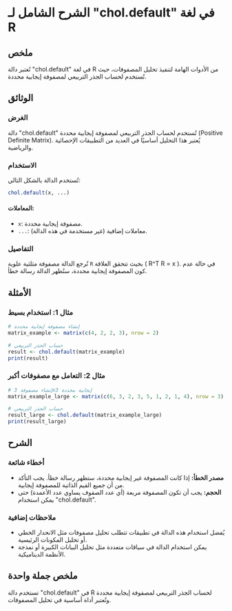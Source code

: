 <!--
Meta Description: # الشرح الشامل لـ "chol.default" في لغة R ## ملخص تُعتبر دالة "chol.default" في لغة R من الأدوات الهامة لتنفيذ تحليل المصفوفات، حيث تُستخدم لحساب الجذ...
Meta Keywords: إيجابية, chol, default, محددة, الدالة
-->

# الشرح الشامل لـ "chol.default" في لغة R

## ملخص
تُعتبر دالة "chol.default" في لغة R من الأدوات الهامة لتنفيذ تحليل المصفوفات، حيث تُستخدم لحساب الجذر التربيعي لمصفوفة إيجابية محددة.

## الوثائق
### الغرض
دالة "chol.default" تُستخدم لحساب الجذر التربيعي لمصفوفة إيجابية محددة (Positive Definite Matrix). يُعتبر هذا التحليل أساسيًا في العديد من التطبيقات الإحصائية والرياضية.

### الاستخدام
تُستخدم الدالة بالشكل التالي:
```R
chol.default(x, ...)
```
#### المعاملات:
- `x`: مصفوفة إيجابية محددة.
- `...`: معاملات إضافية (غير مستخدمة في هذه الدالة).

### التفاصيل
تُرجع الدالة مصفوفة مثلثية علوية `R` بحيث تتحقق العلاقة \( R^T R = x \). في حالة عدم كون المصفوفة إيجابية محددة، ستُظهر الدالة رسالة خطأ.

## الأمثلة
### مثال 1: استخدام بسيط
```R
# إنشاء مصفوفة إيجابية محددة
matrix_example <- matrix(c(4, 2, 2, 3), nrow = 2)

# حساب الجذر التربيعي
result <- chol.default(matrix_example)
print(result)
```

### مثال 2: التعامل مع مصفوفات أكبر
```R
# إنشاء مصفوفة 3x3 إيجابية محددة
matrix_example_large <- matrix(c(6, 3, 2, 3, 5, 1, 2, 1, 4), nrow = 3)

# حساب الجذر التربيعي
result_large <- chol.default(matrix_example_large)
print(result_large)
```

## الشرح
### أخطاء شائعة
- **مصدر الخطأ:** إذا كانت المصفوفة غير إيجابية محددة، ستظهر رسالة خطأ. يجب التأكد من أن جميع القيم الذاتية للمصفوفة إيجابية.
- **الحجم:** يجب أن تكون المصفوفة مربعة (أي عدد الصفوف يساوي عدد الأعمدة) حتى يمكن استخدام "chol.default".

### ملاحظات إضافية
- يُفضل استخدام هذه الدالة في تطبيقات تتطلب تحليل مصفوفات مثل الانحدار الخطي أو تحليل المكونات الرئيسية.
- يمكن استخدام الدالة في سياقات متعددة مثل تحليل البيانات الكبيرة أو نمذجة الأنظمة الديناميكية.

## ملخص جملة واحدة
تستخدم دالة "chol.default" في R لحساب الجذر التربيعي لمصفوفة إيجابية محددة وتُعتبر أداة أساسية في تحليل المصفوفات.